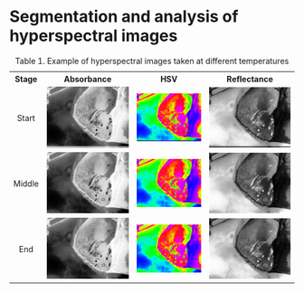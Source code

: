 # Segmentation and analysis of hyperspectral images

<table style="width:100%">
    <caption>
        Table 1. Example of hyperspectral images taken at different temperatures
    </caption>
    <tr>
        <th valign="middle" align="center">Stage </th>
        <th valign="middle" align="center">Absorbance</th>
        <th valign="middle" align="center">HSV</th>
        <th valign="middle" align="center">Reflectance</th>
    </tr>
    <tr>
        <td valign="middle" align="center">Start</td>
        <td valign="middle" align="center"><img src="media/absorbance_start.png"  alt="Absorbance (start)" width="225"></td>
        <td valign="middle" align="center"><img src="media/hsv_start.png" alt="HSV (start)" width="225"></td>
        <td valign="middle" align="center"><img src="media/reflectance_start.png" alt="Reflectance (start)" width="225"></td>
    </tr> 
    <tr>
        <td valign="middle" align="center">Middle</td>
        <td valign="middle" align="center"><img src="media/absorbance_mid.png"  alt="Absorbance (mid)" width="225"></td>
        <td valign="middle" align="center"><img src="media/hsv_mid.png" alt="HSV (mid)" width="225"></td>
        <td valign="middle" align="center"><img src="media/reflectance_mid.png" alt="Reflectance (mid)" width="225"></td>
    </tr>
    <tr>
        <td valign="middle" align="center">End</td>
        <td valign="middle" align="center"><img src="media/absorbance_end.png"  alt="Absorbance (end)" width="225"></td>
        <td valign="middle" align="center"><img src="media/hsv_end.png" alt="HSV (end)" width="225"></td>
        <td valign="middle" align="center"><img src="media/reflectance_end.png" alt="Reflectance (end)" width="225"></td>
    </tr>
</table>